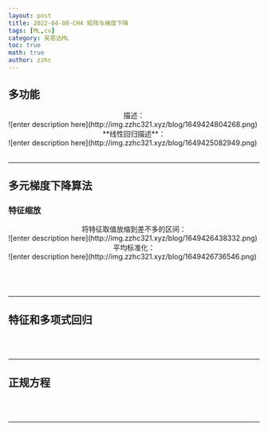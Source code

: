 ```yaml
---
layout: post
title: 2022-04-08-CH4 矩阵与梯度下降
tags: [ML,cv]
category: 吴恩达ML
toc: true
math: true
author: zzhc
---
```



## 多功能

<center>描述：</center>
![enter description here](http://img.zzhc321.xyz/blog/1649424804268.png)


<center>**线性回归描述**：</center>
![enter description here](http://img.zzhc321.xyz/blog/1649425082949.png)

<br>
<br>

***

## 多元梯度下降算法
### 特征缩放
<center>将特征取值放缩到差不多的区间：</center>
![enter description here](http://img.zzhc321.xyz/blog/1649426438332.png)
<center>平均标准化：</center>
![enter description here](http://img.zzhc321.xyz/blog/1649426736546.png)

<br>

### 

<br>
<br>


***

## 特征和多项式回归

<br>
<br>

***

## 正规方程

<br>
<br>

***

## 